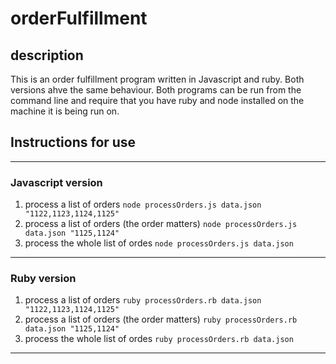 # orderFulfillment

## description
This is an order fulfillment program written in Javascript and ruby. Both versions ahve the same behaviour. Both programs can be run from the command line and require that you have ruby and node installed on the machine it is being run on.

## Instructions for use

***
### Javascript version
1. process a list of orders
    `node processOrders.js data.json "1122,1123,1124,1125"`
2. process a list of orders (the order matters)
    `node processOrders.js data.json "1125,1124"`
3. process the whole list of ordes
    `node processOrders.js data.json`

***
### Ruby version
1. process a list of orders
    `ruby processOrders.rb data.json "1122,1123,1124,1125"`
2. process a list of orders (the order matters)
    `ruby processOrders.rb data.json "1125,1124"`
3. process the whole list of ordes
    `ruby processOrders.rb data.json`

***
